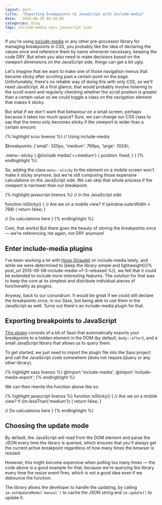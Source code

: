 ```yaml
---
layout: post
title:  "Exporting breakpoints to JavaScript with include-media"
date:   2016-06-29 09:28:00
categories: blog
tags: include-media sass javascript json
---
```

If you're using [include-media](http://include-media.com) or any other pre-processor library for managing breakpoints in CSS, you probably like the idea of declaring the values once and reference them by name whenever necessary, keeping the code DRY. But when you also need to make decisions based on the viewport dimensions on the JavaScript side, things can get a bit ugly.<!--more-->

Let's imagine that we want to make one of those navigation menus that become sticky after scrolling past a certain point on the page. Unfortunately, there's no reliable way of doing this with only CSS, so we'll need JavaScript. At a first glance, that would probably involve listening to the scroll event and regularly checking whether the scroll position is greater than a certain value so we could toggle a class on the navigation element that makes it sticky.

But what if we don't want that behaviour on a small screen, perhaps because it takes too much space? Sure, we can change our CSS class to say that the menu only becomes sticky if the viewport is wider than a certain amount:

{% highlight scss linenos %}
// Using include-media

$breakpoints: ('small': 320px, 'medium': 768px, 'large': 1024);

.menu--sticky {
    @include media('>=medium') {
        position: fixed;
    }
}
{% endhighlight %}

So, adding the class `menu--sticky` to the element on a mobile screen won't make it sticky anymore, but we're still computing those expensive calculations on the JavaScript side. We can skip that whole process if the viewport is narrower than our breakpoint.

{% highlight javascript linenos %}
// In the JavaScript side

function isSticky() {
  // Are we on a mobile view?
  if (window.outerWidth < 768) {
    return false;
  }

  // Do calculations here
}
{% endhighlight %}

Cool, that works! But there goes the beauty of storing the breakpoints once — we're referencing `768` again, not DRY anymore!

## Enter include-media plugins

I've been working a lot with [Hugo Giraudel](https://twitter.com/hugogiraudel) on include-media lately, and while we were determined to [keep the library simple and lightweight]({% post_url 2015-06-08-include-media-v1-3-released %}), we felt that it could be extended to include more interesting features. The solution for that was to keep the core at its simplest and distribute individual pieces of functionality as plugins.

Anyway, back to our conundrum. It would be great if we could still declare the breakpoints once, in our Sass, but being able to use them in the JavaScript as well. Turns out there's an include-media plugin for that.

## Exporting breakpoints to JavaScript

[This plugin](https://github.com/eduardoboucas/include-media/plugins/include-media-export) consists of a bit of Sass that automatically exports your breakpoints to a hidden element in the DOM (by default, `body::after`), and a small JavaScript library that allows us to query them.

To get started, we just need to import the plugin file into the Sass project and call the JavaScript code somewhere (does not require jQuery or any other library).

{% highlight sass linenos %}
@import 'include-media';
@import 'include-media-export';
{% endhighlight %}

We can then rewrite the function above like so:

{% highlight javascript linenos %}
function isSticky() {
  // Are we on a mobile view?
  if (im.lessThan('medium')) {
    return false;
  }

  // Do calculations here
}
{% endhighlight %}

## Choosing the update mode

By default, the JavaScript will read from the DOM element and parse the JSON every time the library is queried, which ensures that you'll always get the current active breakpoint regardless of how many times the browser is resized. 

However, this might become expensive when polling too many times — the code above is a good example for that, because we're querying the library every time the resize event fires, which is not a good idea even if we debounce the function.

The library allows the developer to handle the updating, by calling `im.setUpdateMode('manual')` to cache the JSON string and `im.update()` to update it.<!--tomb-->